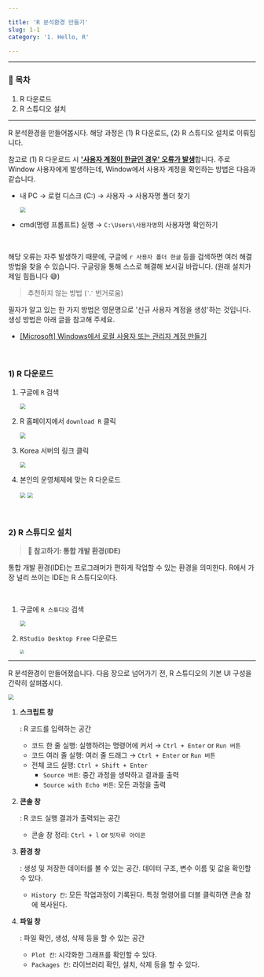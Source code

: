 ```yaml
---

title: 'R 분석환경 만들기'
slug: 1-1
category: '1. Hello, R'

---
```


---

### 🧭 목차

1. R 다운로드
2. R 스튜디오 설치

---

R 분석환경을 만들어봅시다. 해당 과정은 (1) R 다운로드, (2) R 스튜디오 설치로 이뤄집니다.

참고로 (1) R 다운로드 시 <u><strong>'사용자 계정이 한글인 경우' 오류가 발생</strong></u>합니다. 주로 Window 사용자에게 발생하는데, Window에서 사용자 계정을 확인하는 방법은 다음과 같습니다.

- 내 PC → 로컬 디스크 (C:) → 사용자 → 사용자명 폴더 찾기

  <img src="/basic-r/1-1/1.png" style="zoom:70%;">

- cmd(명령 프롬프트) 실행 → `C:\Users\사용자명`의 사용자명 확인하기

<br>

해당 오류는 자주 발생하기 때문에, 구글에  `r 사용자 폴더 한글` 등을 검색하면 여러 해결 방법을 찾을 수 있습니다. 구글링을 통해 스스로 해결해 보시길 바랍니다. (원래 설치가 제일 힘듭니다 😅)

> 추천하지 않는 방법 (∵ 번거로움)

필자가 알고 있는 한 가지 방법은 영문명으로 '신규 사용자 계정을 생성'하는 것입니다. 생성 방법은 아래 글을 참고해 주세요.

- [[Microsoft] Windows에서 로컬 사용자 또는 관리자 계정 만들기](https://support.microsoft.com/ko-kr/windows/windows%EC%97%90%EC%84%9C-%EB%A1%9C%EC%BB%AC-%EC%82%AC%EC%9A%A9%EC%9E%90-%EB%98%90%EB%8A%94-%EA%B4%80%EB%A6%AC%EC%9E%90-%EA%B3%84%EC%A0%95-%EB%A7%8C%EB%93%A4%EA%B8%B0-20de74e0-ac7f-3502-a866-32915af2a34d#WindowsVersion=Windows_10)


<br>

### 1) R 다운로드

1. 구글에 `R` 검색

   <img src="/basic-r/1-1/2-1.png" style="zoom:70%;">

2. R 홈페이지에서 `download R` 클릭

   <img src="/basic-r/1-1/2-2.png" style="zoom:70%;">

3. Korea 서버의 링크 클릭

   <img src="/basic-r/1-1/2-3.png" style="zoom:70%;">

4. 본인의 운영체제에 맞는 R 다운로드

   <img src="/basic-r/1-1/2-4.png" style="zoom:70%;">

   <img src="/basic-r/1-1/2-5.png" style="zoom:70%;">


<br>

### 2) R 스튜디오 설치

> **📖 참고하기: 통합 개발 환경(IDE)**

통합 개발 환경(IDE)는 프로그래머가 편하게 작업할 수 있는 환경을 의미한다. R에서 가장 널리 쓰이는 IDE는 R 스튜디오이다.

<br>

1. 구글에 `R 스튜디오` 검색

   <img src="/basic-r/1-1/3-1.png" style="zoom:70%;">

2. `RStudio Desktop Free` 다운로드

   <img src="/basic-r/1-1/3-2.png" style="zoom:50%;">
   
   

---

R 분석환경이 만들어졌습니다. 다음 장으로 넘어가기 전, R 스튜디오의 기본 UI 구성을 간략히 살펴봅시다.

<img src="/basic-r/1-1/4.png" style="zoom:70%;">

1. **스크립트 창**

   : R 코드를 입력하는 공간

   - 코드 한 줄 실행: 실행하려는 명령어에 커서 →  `Ctrl + Enter` or `Run 버튼`
   - 코드 여러 줄 실행: 여러 줄 드래그 →  `Ctrl + Enter` or `Run 버튼`
   - 전체 코드 실행: `Ctrl + Shift + Enter`
     - `Source 버튼`: 중간 과정을 생략하고 결과를 출력
     - `Source with Echo 버튼`: 모든 과정을 출력

2. **콘솔 창**

   : R 코드 실행 결과가 출력되는 공간

   - 콘솔 창 정리: `Ctrl + l` or `빗자루 아이콘`

3. **환경 창**

   : 생성 및 저장한 데이터를 볼 수 있는 공간. 데이터 구조, 변수 이름 및 값을 확인할 수 있다.

   - `History 칸`: 모든 작업과정이 기록된다. 특정 명령어를 더블 클릭하면 콘솔 창에 복사된다.

4. **파일 창**

   : 파일 확인, 생성, 삭제 등을 할 수 있는 공간

   - `Plot 칸`: 시각화한 그래프를 확인할 수 있다.
   - `Packages 칸`: 라이브러리 확인, 설치, 삭제 등을 할 수 있다.